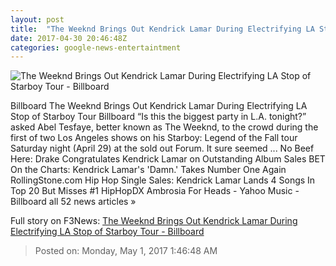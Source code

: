 ```yaml
---
layout: post
title:  "The Weeknd Brings Out Kendrick Lamar During Electrifying LA Stop of Starboy Tour - Billboard"
date: 2017-04-30 20:46:48Z
categories: google-news-entertaintment
---
```


![The Weeknd Brings Out Kendrick Lamar During Electrifying LA Stop of Starboy Tour - Billboard](http://www.billboard.com/files/media/the-weeknd-forum-2017-billboard-1548.jpg)

Billboard The Weeknd Brings Out Kendrick Lamar During Electrifying LA Stop of Starboy Tour Billboard “Is this the biggest party in L.A. tonight?” asked Abel Tesfaye, better known as The Weeknd, to the crowd during the first of two Los Angeles shows on his Starboy: Legend of the Fall tour Saturday night (April 29) at the sold out Forum. It sure seemed ... No Beef Here: Drake Congratulates Kendrick Lamar on Outstanding Album Sales BET On the Charts: Kendrick Lamar's 'Damn.' Takes Number One Again RollingStone.com Hip Hop Single Sales: Kendrick Lamar Lands 4 Songs In Top 20 But Misses #1 HipHopDX Ambrosia For Heads - Yahoo Music - Billboard all 52 news articles »


Full story on F3News: [The Weeknd Brings Out Kendrick Lamar During Electrifying LA Stop of Starboy Tour - Billboard](http://www.f3nws.com/n/vKE44D)

> Posted on: Monday, May 1, 2017 1:46:48 AM
